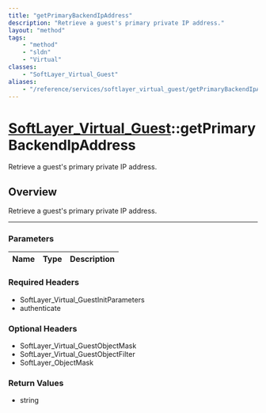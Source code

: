 ```yaml
---
title: "getPrimaryBackendIpAddress"
description: "Retrieve a guest's primary private IP address."
layout: "method"
tags:
    - "method"
    - "sldn"
    - "Virtual"
classes:
    - "SoftLayer_Virtual_Guest"
aliases:
    - "/reference/services/softlayer_virtual_guest/getPrimaryBackendIpAddress"
---
```

# [SoftLayer_Virtual_Guest](/reference/services/SoftLayer_Virtual_Guest)::getPrimaryBackendIpAddress


Retrieve a guest's primary private IP address.


## Overview 
Retrieve a guest's primary private IP address.

-----

### Parameters 
|Name | Type | Description |
| --- | --- | --- |


### Required Headers
* SoftLayer_Virtual_GuestInitParameters
* authenticate


### Optional Headers
* SoftLayer_Virtual_GuestObjectMask
* SoftLayer_Virtual_GuestObjectFilter
* SoftLayer_ObjectMask

### Return Values
* string




